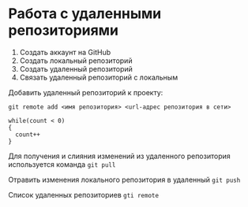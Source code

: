 # **Работа с удаленными репозиториями**
1. Создать аккаунт на GitHub
2. Создать локальный репозиторий
3. Создать удаленный репозиторий
4. Связать удаленный репозиторий с локальным

Добавить удаленный репозиторий к проекту:
```
git remote add <имя репозитория> <url-адрес репозитория в сети>
```
```
while(count < 0)
{
  count++
}
```
Для получения и слияния изменений из удаленного репозитория используется команда `git pull`

Отравить изменения локального репозитория в удаленный `git push`

Список удаленных репозиториев `gti remote`
